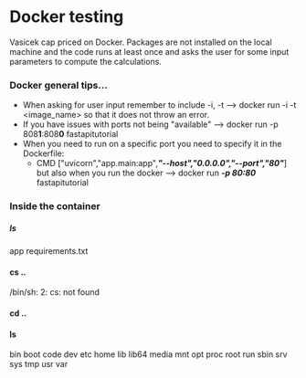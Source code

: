 # Docker testing
Vasicek cap priced on Docker. 
Packages are not installed on the local machine and the code runs at least once and
asks the user for some input parameters to compute the calculations.

### Docker general tips...
- When asking for user input remember to include -i, -t --> docker run -i -t <image_name> so 
that it does not throw an error.
- If you have issues with ports not being "available" --> docker run -p 808**1**:808**0** fastapitutorial
- When you need to run on a specific port you need to specify it in the Dockerfile:
  - CMD ["uvicorn","app.main:app",**_"--host","0.0.0.0","--port","80"_**]
  but also when you run the docker --> docker run **_-p 80:80_** fastapitutorial

### Inside the container
##### ls
app  requirements.txt
#### cs ..
/bin/sh: 2: cs: not found
#### cd ..
#### ls
bin  boot  code  dev  etc  home  lib  lib64  media  mnt  opt  proc  root  run  sbin  srv  sys  tmp  usr  var


